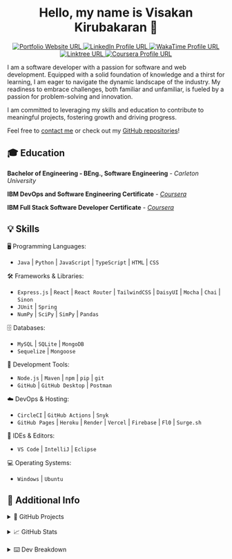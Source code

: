 <h1 align="center">Hello, my name is Visakan Kirubakaran 👋 </h1> 

<p align="center">
  <a href="https://vikiru.vercel.app/">
    <img src="https://img.shields.io/badge/Portfolio-255E63?style=for-the-badge&logo=About.me&logoColor=white" alt="Portfolio Website URL">
  </a>
  <a href="https://www.linkedin.com/in/viskirubakaran/">
    <img src="https://img.shields.io/badge/LinkedIn-0077B5?style=for-the-badge&logo=linkedin&logoColor=white" alt="LinkedIn Profile URL" />
  </a>
  <a href="https://wakatime.com/@vikiru">
    <img src="https://img.shields.io/badge/WakaTime-000000?style=for-the-badge&logo=WakaTime&logoColor=white" alt="WakaTime Profile URL"/>
  </a>
  <a href="https://linktree.com/viskirubakaran">
    <img src="https://img.shields.io/badge/linktree-39E09B?style=for-the-badge&logo=linktree&logoColor=white" alt="Linktree URL"/>
  </a>
  <a href="https://www.coursera.org/user/6b418d7a562f91c50c9185d76bd9b908">
    <img src="https://img.shields.io/badge/Coursera-0056D2?style=for-the-badge&logo=Coursera&logoColor=white" alt="Coursera Profile URL" />
  </a>
</p>

I am a software developer with a passion for software and web development. Equipped with a solid foundation of knowledge and a thirst for learning, I am eager to navigate the dynamic landscape of the industry. My readiness to embrace challenges, both familiar and unfamiliar, is fueled by a passion for problem-solving and innovation.

I am committed to leveraging my skills and education to contribute to meaningful projects, fostering growth and driving progress.

Feel free to [contact me](https://vikiru.vercel.app/contact) or check out my [GitHub repositories](https://github.com/vikiru?tab=repositories&q=&type=&language=&sort=stargazers)!

## 🎓 Education

**Bachelor of Engineering - BEng., Software Engineering** - *Carleton University*  

**IBM DevOps and Software Engineering Certificate** - [*Coursera*](https://coursera.org/share/ff5dc718cd4f17208f60c5004f079928) 

**IBM Full Stack Software Developer Certificate** - [*Coursera*](https://coursera.org/share/2c288e462af814df334a75f4e59cbfe6)  

## 💡 Skills

🖥️ Programming Languages: 
- `Java` | `Python` | `JavaScript` | `TypeScript` | `HTML` | `CSS` 

🛠️ Frameworks & Libraries: 
- `Express.js` | `React` | `React Router` | `TailwindCSS` | `DaisyUI` | `Mocha` | `Chai` | `Sinon`
- `JUnit` | `Spring`
- `NumPy` | `SciPy` | `SimPy` | `Pandas`

🗄️ Databases: 
- `MySQL` | `SQLite` | `MongoDB`
- `Sequelize` | `Mongoose` 

🔧 Development Tools: 
- `Node.js` | `Maven` | `npm` | `pip` | `git`
- `GitHub` | `GitHub Desktop` | `Postman`

☁️ DevOps & Hosting: 
- `CircleCI` | `GitHub Actions` | `Snyk`
- `GitHub Pages` | `Heroku` | `Render` | `Vercel` | `Firebase` | `Fl0` | `Surge.sh`

📝 IDEs & Editors: 
- `VS Code` | `IntelliJ` | `Eclipse`

💻 Operating Systems: 
- `Windows` | `Ubuntu`

## 📝 Additional Info

<details>
<summary>🚀 GitHub Projects</summary>

🔮 **Kelbrum** - Anime recommendation system based on similarity
- [🔗 GitHub](https://github.com/vikiru/kelbrum) | [🌐 Showcase](https://vikiru.vercel.app/projects/Kelbrum)
- `Node.js` `React` `React Router` `TailwindCSS` `DaisyUI` `Tensorflow.js`

📝 **Parseum** - Markdown to HTML Parser and Editor
- [🔗 GitHub](https://github.com/vikiru/parseum) | [🌐 Showcase](https://vikiru.vercel.app/projects/Parseum)
- `Node.js` `Peggy.js` `React` `TailwindCSS` `DaisyUI`

🦖 **RESTasaurus** - Dinosaur REST API 
- [🔗 GitHub](https://github.com/vikiru/restasaurus) | [🌐 Showcase](https://vikiru.vercel.app/projects/RESTasaurus)
- `Express.js` `MongoDB` `Mongoose` `Sinon` `Mocha` `Chai`

🌐 **Portfolio Website**
- [🔗 GitHub](https://github.com/vikiru/vikiru.github.io) | [🌐 Showcase](https://vikiru.vercel.app/projects/Portfolio)
- `React` `React Router` `TailwindCSS`

🤖 **Urvo** - Multi-purpose Discord Bot 
- [🔗 GitHub](https://github.com/vikiru/Urvo) | [🌐 Showcase](https://vikiru.vercel.app/projects/Urvo)
- `Node.js` `SQLite` `Sequelize` `Mocha` `Chai`

🔍 **CodeSmell** - Static Analysis Tool for detecting and visualizing code smells in Java
- [🔗 GitHub](https://github.com/vikiru/CodeSmell) | [🌐 Showcase](https://vikiru.vercel.app/projects/CodeSmell)
- `Java` `Maven` `JUnit` `Python` `JavaFX WebView` `HTML` `CSS` `JavaScript`

🏭 **discrete-sim** - Manufacturing Facility Simulation 
- [🔗 GitHub](https://github.com/vikiru/discrete-sim) | [🌐 Showcase](https://vikiru.vercel.app/projects/discrete-sim)
- `Python` `NumPy` `SciPy` `SimPy`

📊 **Mini-SurveyMonkey** - SurveyMonkey clone built as a Spring Boot CRUD Web App, for educational purposes
- [🔗 GitHub](https://github.com/vikiru/Mini-SurveyMonkey) | [🌐 Showcase](https://vikiru.vercel.app/projects/Mini-SurveyMonkey)
- `Java` `Maven` `Spring Boot` `Thymeleaf` `JUnit` `HTML` `CSS`

🧵 **Elevator Simulator** - Simulation of an elevator using threads and UDP
- [🌐 Showcase](https://vikiru.vercel.app/projects/Elevator-Simulator)
- `Java` `Maven` `JUnit`

🎮 **digitalRisk** - Recreation of Risk: Global Domination using Swing and MVC, for educational purposes
- [🔗 GitHub](https://github.com/flavji/digitalRisk) | [🌐 Showcase](https://vikiru.vercel.app/projects/digitalRisk)
- `Java` `Maven` `JUnit` `Swing`

</details>

<br/>

<details>
  <summary>📈 GitHub Stats</summary>
  
  <p align="center">
        <a href="https://github.com/DenverCoder1/github-readme-streak-stats"><img src="https://streak-stats.demolab.com?user=vikiru&theme=monokai-metallian&hide_border=true&card_width=500&dates=61DBFA&currStreakNum=61DBFA&ring=61DBFA&currStreakLabel=61DBFA&sideNums=61DBFA&sideLabels=61DBFA&fire=61DBFA" alt="Visakan Kirubakaran's Programming Streak"/></a>
  </p>
  
  <p align="center">
<a href="https://github.com/anuraghazra/github-readme-stats"><img src="https://github-readme-stats.vercel.app/api/?username=vikiru&show_icons=true&count_private=true&theme=react&hide_border=true&bg_color=1F222E" width="400px" alt="Visakan Kirubakaran's Github Stats" /></a>
<a href="https://github.com/anuraghazra/github-readme-stats"><img src="https://github-readme-stats.vercel.app/api/top-langs/?username=vikiru&langs_count=8&layout=compact&theme=react&hide_border=true&bg_color=1F222E" height="167px"  alt="Visakan Kirubakaran's Most Used Languages"/></a>
</p>

</details>

<br/>

<details>
  <summary>⌨️ Dev Breakdown</summary>
<!--START_SECTION:waka-->

```python
From: 18 March 2025 - To: 25 March 2025

Total Time: 30 hrs 9 mins

TypeScript   22 hrs 48 mins  ███████████████████░░░░░░   75.64 %
JSON         2 hrs 35 mins   ██░░░░░░░░░░░░░░░░░░░░░░░   08.62 %
JavaScript   2 hrs 4 mins    █▓░░░░░░░░░░░░░░░░░░░░░░░   06.87 %
YAML         36 mins         ▓░░░░░░░░░░░░░░░░░░░░░░░░   02.03 %
Prisma       30 mins         ▒░░░░░░░░░░░░░░░░░░░░░░░░   01.70 %
CSS          28 mins         ▒░░░░░░░░░░░░░░░░░░░░░░░░   01.55 %
TSConfig     21 mins         ▒░░░░░░░░░░░░░░░░░░░░░░░░   01.18 %
Bash         15 mins         ▒░░░░░░░░░░░░░░░░░░░░░░░░   00.84 %
TeX          12 mins         ▒░░░░░░░░░░░░░░░░░░░░░░░░   00.71 %
Other        11 mins         ░░░░░░░░░░░░░░░░░░░░░░░░░   00.62 %
```

<!--END_SECTION:waka-->
</details>
